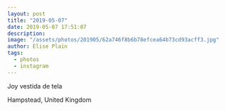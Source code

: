 ```yaml
---
layout: post
title: "2019-05-07"
date: 2019-05-07 17:51:07
description: 
image: "/assets/photos/201905/62a746f8b6b78efcea64b73cd93acff3.jpg"
author: Elise Plain
tags: 
  - photos
  - instagram
---
```


Joy vestida de tela
<p></p>
Hampstead, United Kingdom